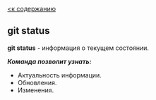 [<к содержанию](readme.md)

## git status

**git status** - информация о текущем состоянии.

***Команда позволит узнать:***
* Актуальность информации.
* Обновления.
* Изменения.

